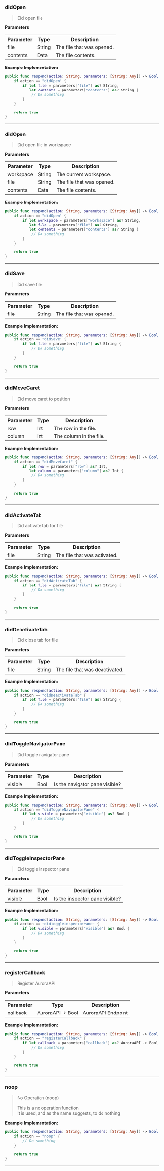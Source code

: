 ### didOpen
> Did open file<br/>
> 

**Parameters**
<table>
<tr><th>Parameter</th><th>Type</th><th>Description</th></tr>
<tr><td>file</td><td>String</td><td>The file that was opened.</td></tr>
<tr><td>contents</td><td>Data</td><td>The file contents.</td></tr>
</table>

**Example Implementation:**
```swift
public func respond(action: String, parameters: [String: Any]) -> Bool {
    if action == "didOpen" {
        if let file = parameters["file"] as? String,
           let contents = parameters["contents"] as? String {
            // Do something
        }
    }

    return true
}
```

---

### didOpen
> Did open file in workspace<br/>
> 

**Parameters**
<table>
<tr><th>Parameter</th><th>Type</th><th>Description</th></tr>
<tr><td>workspace</td><td>String</td><td>The current workspace.</td></tr>
<tr><td>file</td><td>String</td><td>The file that was opened.</td></tr>
<tr><td>contents</td><td>Data</td><td>The file contents.</td></tr>
</table>

**Example Implementation:**
```swift
public func respond(action: String, parameters: [String: Any]) -> Bool {
    if action == "didOpen" {
        if let workspace = parameters["workspace"] as? String,
           let file = parameters["file"] as? String,
           let contents = parameters["contents"] as? String {
            // Do something
        }
    }

    return true
}
```

---

### didSave
> Did save file<br/>
> 

**Parameters**
<table>
<tr><th>Parameter</th><th>Type</th><th>Description</th></tr>
<tr><td>file</td><td>String</td><td>The file that was opened.</td></tr>
</table>

**Example Implementation:**
```swift
public func respond(action: String, parameters: [String: Any]) -> Bool {
    if action == "didSave" {
        if let file = parameters["file"] as? String {
            // Do something
        }
    }

    return true
}
```

---

### didMoveCaret
> Did move caret to position<br/>
> 

**Parameters**
<table>
<tr><th>Parameter</th><th>Type</th><th>Description</th></tr>
<tr><td>row</td><td>Int</td><td>The row in the file.</td></tr>
<tr><td>column</td><td>Int</td><td>The column in the file.</td></tr>
</table>

**Example Implementation:**
```swift
public func respond(action: String, parameters: [String: Any]) -> Bool {
    if action == "didMoveCaret" {
        if let row = parameters["row"] as? Int,
           let column = parameters["column"] as? Int {
            // Do something
        }
    }

    return true
}
```

---

### didActivateTab
> Did activate tab for file<br/>
> 

**Parameters**
<table>
<tr><th>Parameter</th><th>Type</th><th>Description</th></tr>
<tr><td>file</td><td>String</td><td>The file that was activated.</td></tr>
</table>

**Example Implementation:**
```swift
public func respond(action: String, parameters: [String: Any]) -> Bool {
    if action == "didActivateTab" {
        if let file = parameters["file"] as? String {
            // Do something
        }
    }

    return true
}
```

---

### didDeactivateTab
> Did close tab for file<br/>
> 

**Parameters**
<table>
<tr><th>Parameter</th><th>Type</th><th>Description</th></tr>
<tr><td>file</td><td>String</td><td>The file that was deactivated.</td></tr>
</table>

**Example Implementation:**
```swift
public func respond(action: String, parameters: [String: Any]) -> Bool {
    if action == "didDeactivateTab" {
        if let file = parameters["file"] as? String {
            // Do something
        }
    }

    return true
}
```

---

### didToggleNavigatorPane
> Did toggle navigator pane<br/>
> 

**Parameters**
<table>
<tr><th>Parameter</th><th>Type</th><th>Description</th></tr>
<tr><td>visible</td><td>Bool</td><td>Is the navigator pane visible?</td></tr>
</table>

**Example Implementation:**
```swift
public func respond(action: String, parameters: [String: Any]) -> Bool {
    if action == "didToggleNavigatorPane" {
        if let visible = parameters["visible"] as? Bool {
            // Do something
        }
    }

    return true
}
```

---

### didToggleInspectorPane
> Did toggle inspector pane<br/>
> 

**Parameters**
<table>
<tr><th>Parameter</th><th>Type</th><th>Description</th></tr>
<tr><td>visible</td><td>Bool</td><td>Is the inspector pane visible?</td></tr>
</table>

**Example Implementation:**
```swift
public func respond(action: String, parameters: [String: Any]) -> Bool {
    if action == "didToggleInspectorPane" {
        if let visible = parameters["visible"] as? Bool {
            // Do something
        }
    }

    return true
}
```

---

### registerCallback
> Register AuroraAPI<br/>
> 

**Parameters**
<table>
<tr><th>Parameter</th><th>Type</th><th>Description</th></tr>
<tr><td>callback</td><td>AuroraAPI -> Bool</td><td>AuroraAPI Endpoint</td></tr>
</table>

**Example Implementation:**
```swift
public func respond(action: String, parameters: [String: Any]) -> Bool {
    if action == "registerCallback" {
        if let callback = parameters["callback"] as? AuroraAPI -> Bool {
            // Do something
        }
    }

    return true
}
```

---

### noop
> No Operation (noop)<br/>
> <br/>
> This is a no operation function<br/>
> It is used, and as the name suggests, to do nothing<br/>
> 

**Example Implementation:**
```swift
public func respond(action: String, parameters: [String: Any]) -> Bool {
    if action == "noop" {
        // Do something
    }

    return true
}
```

---

